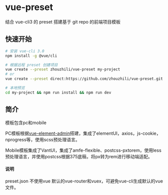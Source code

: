 # vue-preset
结合 vue-cli3 的 preset 搭建基于 git repo 的前端项目模板


## 快速开始

```bash
# 安装 vue-cli 3.0
npm install -g @vue/cli

# 根据远程 preset 创建项目
vue create --preset zhouzhili/vue-preset my-project
# or
vue create --preset direct:https://github.com/zhouzhili/vue-preset.git my-project --clone

# 本地预览
cd my-project && npm run install && npm run dev

```

## 简介

模板包含pc和mobile

PC模板根据[vue-element-admin](https://github.com/PanJiaChen/vue-element-admin)搭建，集成了elementUI，axios，js-cookie，nprogress等，使用scss预处理语言。

Mobile模板集成了VantUI，集成了amfe-flexible、postcss-pxtorem，使用less预处理语言，并使用postcss根据375底稿，将px转为rem进行移动端适配。

#### 说明

preset.json 不使用vue 默认的vue-router和vuex，可避免vue-cli生成默认的vue文件。

